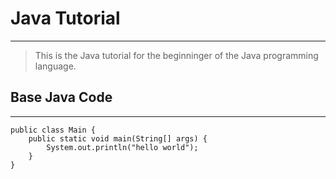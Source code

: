 # Java Tutorial 
***
> This is the Java tutorial for the beginninger of the Java programming language.
## Base Java Code
***
>
<pre><code>public class Main {
    public static void main(String[] args) {
        System.out.println("hello world");
    }
}
</code></pre>
